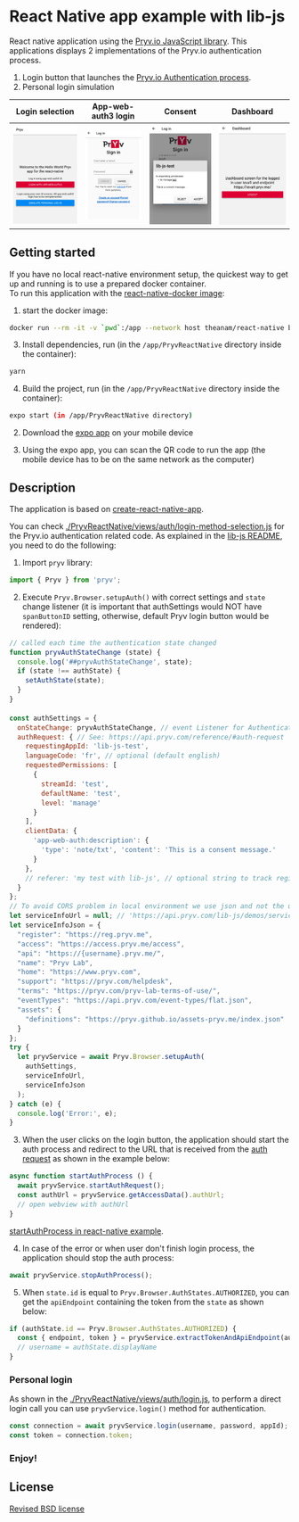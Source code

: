 # React Native app example with lib-js

React native application using the [Pryv.io JavaScript library](https://github.com/pryv/lib-js).
This applications displays 2 implementations of the Pryv.io authentication process.

1. Login button that launches the [Pryv.io Authentication process](https://api.pryv.com/reference/#authenticate-your-app).
2. Personal login simulation

| Login selection | App-web-auth3 login | Consent | Dashboard |
| ------------------------------------------------------------ | ------------------------------------------------------------ | ------------------------------------------------------------ | ------------------------------------------------------------ |
| <img src="doc-src/login-selection.png" alt="login-selection" style="zoom:33%;" /> | <img src="doc-src/login.png" alt="app-web-auth-login" style="zoom:33%;" /> | <img src="doc-src/consent.png" alt="consent" style="zoom:33%;" /> | <img src="doc-src/dashboard1.png" alt="Dashboard" style="zoom:33%;" /> |

## Getting started

If you have no local react-native environment setup, the quickest way to get up and running is to use a prepared docker container.  
To run this application with the [react-native-docker image](https://github.com/theanam/react-native-docker):

1. start the docker image:

```bash
docker run --rm -it -v `pwd`:/app --network host theanam/react-native bash
```

3. Install dependencies, run (in the `/app/PryvReactNative` directory inside the container):

```bash
yarn
```

4. Build the project, run (in the `/app/PryvReactNative` directory inside the container):

```bash
expo start (in /app/PryvReactNative directory)
```

2. Download the [expo app](https://expo.io/tools#client) on your mobile device

5. Using the expo app, you can scan the QR code to run the app (the mobile device has to be on the same network as the computer)

## Description

The application is based on [create-react-native-app](https://github.com/expo/create-react-native-app). 

You can check [./PryvReactNative/views/auth/login-method-selection.js](/PryvReactNative/views/auth/login-method-selection.js) for the Pryv.io authentication related code. As explained in the [lib-js README](https://github.com/pryv/lib-js), you need to do the following:

1. Import `pryv` library:

```javascript
import { Pryv } from 'pryv';
```

2. Execute `Pryv.Browser.setupAuth()` with correct settings and `state` change listener (it is important that authSettings would NOT have `spanButtonID` setting,
 otherwise, default Pryv login button would be rendered):

```javascript
// called each time the authentication state changed
function pryvAuthStateChange (state) {
  console.log('##pryvAuthStateChange', state);
  if (state !== authState) {
    setAuthState(state);
  }
}

const authSettings = {
  onStateChange: pryvAuthStateChange, // event Listener for Authentication steps
  authRequest: { // See: https://api.pryv.com/reference/#auth-request
    requestingAppId: 'lib-js-test',
    languageCode: 'fr', // optional (default english)
    requestedPermissions: [
      {
        streamId: 'test',
        defaultName: 'test',
        level: 'manage'
      }
    ],
    clientData: {
      'app-web-auth:description': {
        'type': 'note/txt', 'content': 'This is a consent message.'
      }
    },
    // referer: 'my test with lib-js', // optional string to track registration source
  }
};
// To avoid CORS problem in local environment we use json and not the url
let serviceInfoUrl = null; // 'https://api.pryv.com/lib-js/demos/service-info.json';
let serviceInfoJson = {
  "register": "https://reg.pryv.me",
  "access": "https://access.pryv.me/access",
  "api": "https://{username}.pryv.me/",
  "name": "Pryv Lab",
  "home": "https://www.pryv.com",
  "support": "https://pryv.com/helpdesk",
  "terms": "https://pryv.com/pryv-lab-terms-of-use/",
  "eventTypes": "https://api.pryv.com/event-types/flat.json",
  "assets": {
    "definitions": "https://pryv.github.io/assets-pryv.me/index.json"
  }
};
try {
  let pryvService = await Pryv.Browser.setupAuth(
    authSettings,
    serviceInfoUrl,
    serviceInfoJson
  );
} catch (e) {
  console.log('Error:', e);
}
```

3. When the user clicks on the login button, the application should start the auth process and redirect to the URL that is received from the [auth request](https://api.pryv.com/reference/#auth-request) as shown in the example below:

```javascript
async function startAuthProcess () {
  await pryvService.startAuthRequest();
  const authUrl = pryvService.getAccessData().authUrl;
  // open webview with authUrl
}
```

[startAuthProcess in react-native example](https://github.com/pryv/lib-js-react-native/blob/dbb45f9192661b198e6b5b86a1c20e387a3a9c7e/PryvReactNative/views/auth/login-method-selection.js#L169).

4. In case of the error or when user don't finish login process, the application should stop the auth process:

```javascript
await pryvService.stopAuthProcess();
```

5. When `state.id` is equal to `Pryv.Browser.AuthStates.AUTHORIZED`, you can get the `apiEndpoint` containing the token from the `state` as shown below:

```javascript
if (authState.id == Pryv.Browser.AuthStates.AUTHORIZED) {
  const { endpoint, token } = pryvService.extractTokenAndApiEndpoint(authState.apiEndpoint);
  // username = authState.displayName
}
```

### Personal login

As shown in the [./PryvReactNative/views/auth/login.js](/PryvReactNative/views/auth/login.js), to perform a direct login call you can use `pryvService.login()` method for authentication.

```javascript
const connection = await pryvService.login(username, password, appId);
const token = connection.token;
```

### Enjoy!

## License

[Revised BSD license](https://github.com/pryv/documents/blob/master/license-bsd-revised.md)
